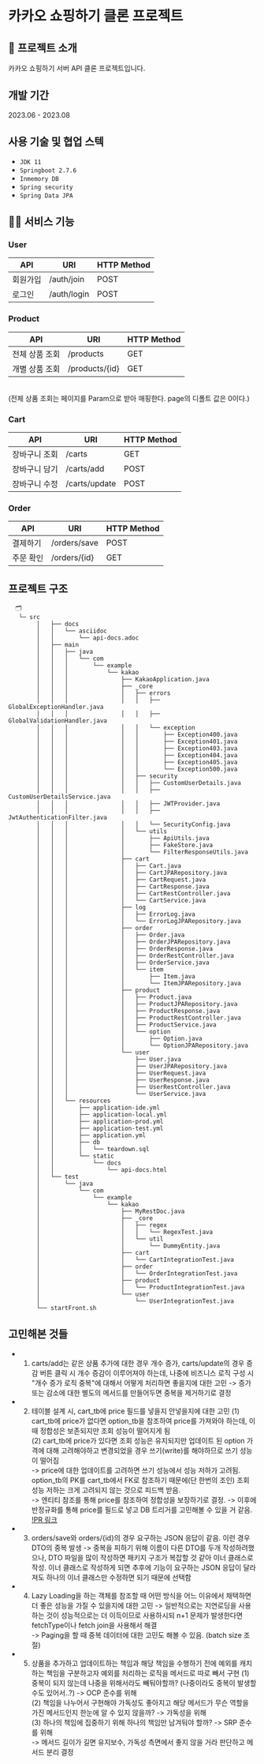# 카카오 쇼핑하기 클론 프로젝트
## 🔅 프로젝트 소개
카카오 쇼핑하기 서버 API 클론 프로젝트입니다.


## 개발 기간
2023.06 - 2023.08


## 사용 기술 및 협업 스텍
- `JDK 11`
- `Springboot 2.7.6`
- `Inmemory DB`
- `Spring security`
- `Spring Data JPA`

## 🙋‍♀️ 서비스 기능
### User
| API | URI | HTTP Method | 
| --- | --- | --- |
| 회원가입 | /auth/join | POST | 
| 로그인 | /auth/login | POST |

### Product
| API | URI | HTTP Method | 
| --- | --- | --- |
| 전체 상품 조회 | /products | GET | 
| 개별 상품 조회 | /products/{id} | GET |
<br>
(전체 상품 조회는 페이지를 Param으로 받아 매핑한다. page의 디폴트 값은 0이다.)

### Cart
| API | URI | HTTP Method | 
| --- | --- | --- |
| 장바구니 조회 | /carts | GET | 
| 장바구니 담기 | /carts/add | POST |
| 장바구니 수정 | /carts/update | POST |

### Order
| API | URI | HTTP Method | 
| --- | --- | --- |
| 결제하기 | /orders/save | POST |
| 주문 확인 | /orders/{id} | GET |

## 프로젝트 구조
```
  🗂️ 
   └─ src
        │   ├── docs
        │   │   └── asciidoc
        │   │       └── api-docs.adoc
        │   ├── main
        │   │   ├── java
        │   │   │   └── com
        │   │   │       └── example
        │   │   │           └── kakao
        │   │   │               ├── KakaoApplication.java
        │   │   │               ├── _core
        │   │   │               │   ├── errors
        │   │   │               │   │   ├── GlobalExceptionHandler.java
        │   │   │               │   │   ├── GlobalValidationHandler.java
        │   │   │               │   │   └── exception
        │   │   │               │   │       ├── Exception400.java
        │   │   │               │   │       ├── Exception401.java
        │   │   │               │   │       ├── Exception403.java
        │   │   │               │   │       ├── Exception404.java
        │   │   │               │   │       ├── Exception405.java
        │   │   │               │   │       └── Exception500.java
        │   │   │               │   ├── security
        │   │   │               │   │   ├── CustomUserDetails.java
        │   │   │               │   │   ├── CustomUserDetailsService.java
        │   │   │               │   │   ├── JWTProvider.java
        │   │   │               │   │   ├── JwtAuthenticationFilter.java
        │   │   │               │   │   └── SecurityConfig.java
        │   │   │               │   └── utils
        │   │   │               │       ├── ApiUtils.java
        │   │   │               │       ├── FakeStore.java
        │   │   │               │       └── FilterResponseUtils.java
        │   │   │               ├── cart
        │   │   │               │   ├── Cart.java
        │   │   │               │   ├── CartJPARepository.java
        │   │   │               │   ├── CartRequest.java
        │   │   │               │   ├── CartResponse.java
        │   │   │               │   ├── CartRestController.java
        │   │   │               │   └── CartService.java
        │   │   │               ├── log
        │   │   │               │   ├── ErrorLog.java
        │   │   │               │   └── ErrorLogJPARepository.java
        │   │   │               ├── order
        │   │   │               │   ├── Order.java
        │   │   │               │   ├── OrderJPARepository.java
        │   │   │               │   ├── OrderResponse.java
        │   │   │               │   ├── OrderRestController.java
        │   │   │               │   ├── OrderService.java
        │   │   │               │   └── item
        │   │   │               │       ├── Item.java
        │   │   │               │       └── ItemJPARepository.java
        │   │   │               ├── product
        │   │   │               │   ├── Product.java
        │   │   │               │   ├── ProductJPARepository.java
        │   │   │               │   ├── ProductResponse.java
        │   │   │               │   ├── ProductRestController.java
        │   │   │               │   ├── ProductService.java
        │   │   │               │   └── option
        │   │   │               │       ├── Option.java
        │   │   │               │       └── OptionJPARepository.java
        │   │   │               └── user
        │   │   │                   ├── User.java
        │   │   │                   ├── UserJPARepository.java
        │   │   │                   ├── UserRequest.java
        │   │   │                   ├── UserResponse.java
        │   │   │                   ├── UserRestController.java
        │   │   │                   └── UserService.java
        │   │   └── resources
        │   │       ├── application-ide.yml
        │   │       ├── application-local.yml
        │   │       ├── application-prod.yml
        │   │       ├── application-test.yml
        │   │       ├── application.yml
        │   │       ├── db
        │   │       │   └── teardown.sql
        │   │       └── static
        │   │           └── docs
        │   │               └── api-docs.html
        │   └── test
        │       └── java
        │           └── com
        │               └── example
        │                   └── kakao
        │                       ├── MyRestDoc.java
        │                       ├── _core
        │                       │   ├── regex
        │                       │   │   └── RegexTest.java
        │                       │   └── util
        │                       │       └── DummyEntity.java
        │                       ├── cart
        │                       │   └── CartIntegrationTest.java
        │                       ├── order
        │                       │   └── OrderIntegrationTest.java
        │                       ├── product
        │                       │   └── ProductIntegrationTest.java
        │                       └── user
        │                           └── UserIntegrationTest.java
        └── startFront.sh
```

## 고민해본 것들
- 1. carts/add는 같은 상품 추가에 대한 경우 개수 증가, carts/update의 경우 증감 버튼 클릭 시 개수 증감이 이루어져야 하는데, 나중에 비즈니스 로직 구성 시 "개수 증가 로직 중복"에 대해서 어떻게 처리하면 좋을지에 대한 고민
-> 증가 또는 감소에 대한 별도의 메서드를 만들어두면 중복을 제거하기로 결정

- 2. 테이블 설계 시, cart_tb에 price 필드를 넣을지 안넣을지에 대한 고민
(1) cart_tb에 price가 없다면 option_tb을 참조하여 price를 가져와야 하는데, 이때 정합성은 보존되지만 조회 성능이 떨어지게 됨 </br>
(2) cart_tb에 price가 있다면 조회 성능은 유지되지만 업데이트 된 option 가격에 대해 고려해야하고 변경되었을 경우 쓰기(write)를 해야하므로 쓰기 성능이 떨어짐 </br>
-> price에 대한 업데이트를 고려하면 쓰기 성능에서 성능 저하가 고려됨. option_tb의 PK를 cart_tb에서 FK로 참조하기 때문에(단 한번의 조인) 조회 성능 저하는 크게 고려되지 않는 것으로 피드백 받음. </br>
-> 엔티티 참조를 통해 price를 참조하여 정합성을 보장하기로 결정.
-> 이후에 반정규화를 통해 price를 필드로 넣고 DB 트리거를 고민해볼 수 있을 거 같음.
[!PR 링크](https://github.com/Kakao-tech-campus-BE/step2-BE-kakao-shop/pull/35)

- 3. orders/save와 orders/{id}의 경우 요구하는 JSON 응답이 같음. 이런 경우 DTO의 중복 발생
-> 중복을 피하기 위해 이름이 다른 DTO를 두개 작성하려했으나, DTO 파일을 많이 작성하면 패키지 구조가 복잡할 것 같아 이너 클래스로 작성. 이너 클래스로 작성하게 되면 추후에 기능이 요구하는 JSON 응답이 달라져도 하나의 이너 클래스만 수정하면 되기 때문에 선택함

- 4. Lazy Loading을 하는 객체를 참조할 때 어떤 방식을 어느 이유에서 채택하면 더 좋은 성능을 가질 수 있을지에 대한 고민
-> 일반적으로는 지연로딩을 사용하는 것이 성능적으로는 더 이득이므로 사용하시되 n+1 문제가 발생한다면 fetchType이나 fetch join을 사용해서 해결 </br>
-> Paging을 할 때 중복 데이터에 대한 고민도 해볼 수 있음. (batch size 조절)

- 5. 상품을 추가하고 업데이트하는 책임과 해당 책임을 수행하기 전에 예외를 캐치하는 책임을 구분하고자 예외를 처리하는 로직을 메서드로 따로 빼서 구현
(1) 중복이 되지 않는데 나중을 위해서라도 빼둬야할까? (나중이라도 중복이 발생할 수도 있어서..?) -> OCP 준수를 위해  </br>
(2) 책임을 나누어서 구현해야 가독성도 좋아지고 해당 메서드가 무슨 역할을 가진 메서드인지 한눈에 알 수 있지 않을까? -> 가독성을 위해  </br>
(3) 하나의 책임에 집중하기 위해 하나의 책임만 남겨둬야 할까? -> SRP 준수를 위해  </br>
-> 메서드 길이가 길면 유지보수, 가독성 측면에서 좋지 않을 거라 판단하고 메서드 분리 결정


